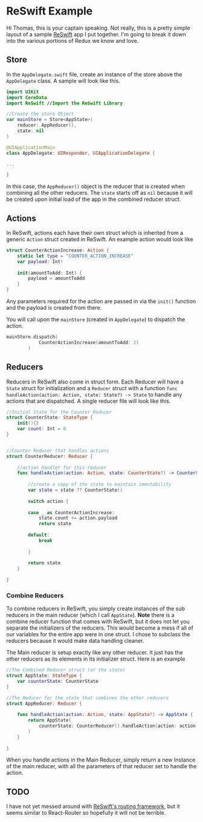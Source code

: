 # ReSwift Example

Hi Thomas, this is your captain speaking. Not really, this is a pretty simple layout of a sample [ReSwift](https://github.com/ReSwift/ReSwift "Title") app I put together. I'm going to break it down into the various portions of Redux we know and love.

## Store

In the `AppDelegate.swift` file, create an instance of the store above the `AppDelegate` class. A sample will look like this.

```swift
import UIKit
import CoreData
import ReSwift //Import the ReSwift Library

//Create the store Object
var mainStore = Store<AppState>(
    reducer: AppReducer(),
    state: nil
)

@UIApplicationMain
class AppDelegate: UIResponder, UIApplicationDelegate {

...

}
```

In this case, the `AppReducer()` object is the reducer that is created when combining all the other reducers. The `state` starts off as `nil` because it will be created upon initial load of the app in the combined reducer struct.

## Actions

In ReSwift, actions each have their own struct which is inherited from a generic `Action` struct created in ReSwift. An example action would look like

```swift
struct CounterActionIncrease: Action {
    static let type = "COUNTER_ACTION_INCREASE"
    var payload: Int!
    
    init(amountToAdd: Int) {
    	payload = amountToAdd
    }
}
```
Any parameters required for the action are passed in via the `init()` function and the payload is created from there.

You will call upon the `mainStore` (created in `AppDelegate`) to dispatch the action.

```swift
mainStore.dispatch(
            CounterActionIncrease(amountToAdd: 2)
        )
```

## Reducers

Reducers in ReSwift also come in struct form. Each Reducer will have a `State` struct for initialization and a `Reducer` struct with a function `func handleAction(action: Action, state: State?) -> State` to handle any actions that are dispatched. A single reducer file will look like this.

```swift
//Initial State for the Counter Reducer
struct CounterState: StateType {
    init(){}
    var count: Int = 0
}


//Counter Reducer that handles actions
struct CounterReducer: Reducer {
    
    //action handler for this reducer
    func handleAction(action: Action, state: CounterState?) -> CounterState {
        
        //create a copy of the state to maintain immutability
        var state = state ?? CounterState()
        
        switch action {
            
        case _ as CounterActionIncrease:
            state.count += action.payload
            return state
            
        default:
            break
            
        }
        
        return state
    }
    
}
```

### Combine Reducers

To combine reducers in ReSwift, you simply create instances of the sub reducers in the main reducer (which I call `AppState`). **Note** there is a combine reducer function that comes with ReSwift, but it does not let you separate the initializers of the reducers. This would become a mess if all of our variables for the entire app were in one struct. I chose to subclass the reducers because it would make data handling cleaner.

The Main reducer is setup exactly like any other reducer. It just has the other reducers as its elements in its initializer struct. Here is an example

```swift
//The Combined Reducer struct (or the state)
struct AppState: StateType {
    var counterState: CounterState
}

//The Reducer for the state that combines the other reducers
struct AppReducer: Reducer {
    
    func handleAction(action: Action, state: AppState?) -> AppState {
        return AppState(
            counterState: CounterReducer().handleAction(action: action, state: state?.counterState)
        )
    }
    
}
```

When you handle actions in the Main Reducer, simply return a new Instance of the main reducer, with all the parameters of that reducer set to handle the action.

## TODO

I have not yet messed around with [ReSwift's routing framework](https://github.com/ReSwift/ReSwift-Router "Title"), but it seems similar to React-Router so hopefully it will not be terrible.